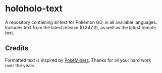 # holoholo-text
A repository containing all text for Pokémon GO, in all available languages.  
Includes text from the latest release (0.347.0), as well as the latest remote text.

## Credits
Formatted text is inspired by [PokeMiners](https://github.com/PokeMiners). Thanks for all your hard work over the years.